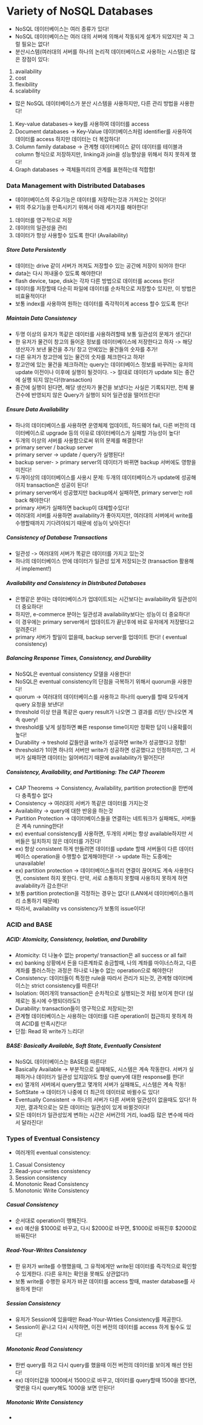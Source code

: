 # Variety of NoSQL Databases  
- NoSQL 데이터베이스는 여러 종류가 있다! 
- NoSQL 데이터베이스는 여러 대의 서버에 의해서 작동되게 설계가 되었지만 꼭 그럴 필요는 없다!
- 분산시스템(여러대의 서버를 하나의 논리적 데이터베이스로 사용하는 시스템)은 많은 장점이 있다: 
1) availability
2) cost
3) flexibility
4) scalability
- 많은 NoSQL 데이터베이스가 분산 시스템을 사용하지만, 다른 관리 방법을 사용한다!
1) Key-value databases-> key를 사용하여 데이터를 access
2) Document databases -> Key-Value 데이터베이스처럼 identifier를 사용하여 데이터를 access 하지만 데이터는 더 복잡하다!
3) Column family database -> 관계형 데이터베이스 같이 데이터를 테이블과 column 형식으로 저장하지만, linking과 join을 성능향상을 위해서 하지 못하게 했다!
4) Graph databases -> 객체들끼리의 관계를 표현하는데 적합함!  
  
### Data Management with Distributed Databases
- 데이터베이스의 주요기능은 데이터를 저장하는것과 가져오는 것이다!
- 위의 주요기능을 만족시키기 위해서 아래 세가지를 해야한다!
1) 데이터를 영구적으로 저장
2) 데이터의 일관성을 관리
3) 데이터가 항상 사용할수 있도록 한다! (Availability)
  
##### Store Data Persistently
- 데이터는 drive 같이 서버가 꺼져도 저장할수 있는 공간에 저장이 되어야 한다!
- data는 다시 꺼내올수 있도록 해야한다!
- flash device, tape, disk는 각자 다른 방법으로 데이터를 access 한다!
- 데이터를 저장할때 다순히 파일에 데이터를 순차적으로 저장할수 있지만, 이 방법은 비효율적이다!
- 보통 index를 사용하여 원하는 데이터를 즉각적이게 access 할수 있도록 한다!
  
##### Maintain Data Consistency
- 두명 이상의 유저가 똑같은 데이터를 사용하려할때 보통 일관성의 문제가 생긴다!
- 한 유저가 물건이 창고의 들어온 정보를 데이터베이스에 저장한다고 하자 -> 해당 생산자가 보낸 물건을 추가/ 창고 안에있는 물건들의 숫자를 추가!
- 다른 유저가 창고안에 있는 물건의 숫자를 체크한다고 하자!
- 창고안에 있는 물건을 체크하려는 query는 데이터베이스 정보를 바꾸려는 유저의 update 이전이나 이후에 실행이 될것이다. -> 절대로 데이터가 update 되는 중간에 실행 되지 않는다!(transaction)
- 중간에 실행이 된다면, 해당 생산자가 물건을 보냈다는 사실은 기록되지만, 전체 물건수에 반영되지 않은 Query가 실행이 되어 일관성을 떨어뜨린다!
  
##### Ensure Data Availability 
- 하나의 데이터베이스를 사용하면 운영체제 업데이트, 하드웨어 fail, 다른 버전의 데이터베이스로 upgrade 등의 이유로 데이터베이스가 실패할 가능성이 높다!
- 두개의 이상의 서버를 사용함으로써 위의 문제를 해결한다! 
- primary server / backup server 
- primary server -> update / query가 실행된다! 
- backup server- > primary server의 데이터가 바뀌면 backup 서버에도 영향을 미친다!
- 두개이상의 데이터베이스를 사용시 문제: 두개의 데이터베이스가 update에 성공해야지 transaction은 성공이 된다!
- primary server에서 성공했지만 backup에서 실패하면, primary server는 roll back 해야한다!
- primary 서버가 실패하면 backup이 대체할수있다!
- 여러대의 서버를 사용하면 availability가 좋아지지만, 여러대의 서버에서 write를 수행할때까지 기다려야되기 때문에 성능이 낮아진다!
  
##### Consistency of Database Transactions
- 일관성 -> 여러대의 서버가 똑같은 데이터를 가지고 있는것
- 하나의 데이터베이스 안에 데이터가 일관성 있게 저장되는것 (transaction 활용해서 implement!)
  
##### Availability and Consistency in Distributed Databases  
- 은행같은 분야는 데이터베이스가 업데이트되는 시간보다는 availability와 일관성이 더 중요하다!
- 하지만, e-commerce 분야는 일관성과 availability보다는 성능이 더 중요하다!
- 이 경우에는 primary server에서 업데이트가 끝난후에 바로 유저에게 저장됐다고 알려준다! 
- primary 서버가 할일이 없을때, backup server를 업데이트 한다! ( eventual consistency)
  
##### Balancing Response Times, Consistency, and Durability  
- NoSQL은 eventual consistency 모델을 사용한다! 
- NoSQL은 eventual consistency의 단점을 극복하기 위해서 quorum을 사용한다! 
- quorum -> 여러대의 데이터베이스를 사용하고 하나의 query를 할때 모두에게 query 요청을 보낸다!
- threshold 이상 만큼 똑같은 query result가 나오면 그 결과를 리턴/ 안나오면 계속 query!
- threshold를 낮게 설정하면 빠른 response time이지만 정확한 답이 나올확률이 높다!
- Durability -> treshold 값들만큼 write가 성공하면 write가 성공했다고 정함!
- threshold가 1이면 하나의 서버만 write가 성공하면 성공했다고 인정하지만, 그 서버가 실패하면 데이터는 잃어버리기 때문에 availability가 떨어진다!
  
##### Consistency, Availability, and Partitioning: The CAP Theorem  
- CAP Theorems -> Consistency, Availability, partition protection을 한번에 다 충족할수 없다
- Consistency -> 여러대의 서버가 똑같은 데이터를 가지는것
- Availability -> query에 대한 반응을 하는것 
- Partition Protection -> 데이터베이스들을 연결하는 네트워크가 실패해도, 서버들은 계속 running한다!
- ex) eventual consistency를 사용하면, 두개의 서버는 항상 available하지만 서버들은 일치하지 않은 데이터를 가진다!
- ex) 항상 consistent 하게 만들려면 데이터를 update 할때 서버들이 다른 데이터베이스 operation을 수행할수 없게해야한다! -> update 하는 도중에는 unavailable!
- ex) partition protection -> 데이터베이스들끼리 연결이 끊어져도 계속 사용한다면, consistent 하지 못한다. 만약, 서로 소통하지 못할때 사용하지 못하게 하면 avalability가 감소한다!
- 보통 partition protection을 걱정하는 경우는 없다! (LAN에서 데이터베이스들끼리 소통하기 때문에)
- 따라서, availability vs consistency가 보통의 issue이다! 

### ACID and BASE  
  
##### ACID: Atomicity, Consistency, Isolation, and Durability  
- Atomicity: 더 나눌수 없는 property/ transaction은 all success or all fail! 
- ex) banking 상황에서 돈을 다른계좌로 송금할때, 나의 계좌를 마이너스하고, 다른 계좌를 플러스하는 과정은 하나로 나눌수 없는 operation으로 해야한다!
- Consistency: 데이터들이 특정한 rule을 따라서 관리가 되는것, 관계형 데이터베이스는 strict consistency를 따른다!
- Isolation: 여러개의 transaction은 순차적으로 실행되는것 처럼 보이게 한다! (실제로는 동시에 수행되더라도!)
- Durability: transaction들이 영구적으로 저장되는것!  
- 관계형 데이터베이스는 사용하는 데이터를 다른 operation이 접근하지 못하게 하여 ACID를 만족시킨다! 
- 단점: Read 와 write가 느리다! 
  
##### BASE: Basically Available, Soft State, Eventually Consistent 
- NoSQL 데이터베이스는 BASE를 따른다!
- Basically Available -> 부분적으로 실패해도, 시스템은 계속 작동한다. 서버가 실패하거나 데이터가 일관성 있지않아도 항상 query에 대한 response를 한다! 
- ex) 열개의 서버에서 query했고 몇개의 서버가 실패해도, 시스템은 계속 작동! 
- SoftState -> 데이터가 나중에 더 최근의 데이터로 바뀔수도 있다!
- Eventually Consistent -> 하나의 서버가 다른 서버와 일관성이 없을때도 있다! 하지만, 결과적으로는 모든 데이터는 일관성이 있게 바뀔것이다!
- 모든 데이터가 일관성있게 변하는 시간은 서버간의 거리, load등 많은 변수에 따라서 달라진다! 
  
### Types of Eventual Consistency  
- 여러개의 eventual consistency:  
1) Casual Consistency 
2) Read-your-writes consistency
3) Session consistency
4) Monotonic Read Consistency 
5) Monotonic Write Consistency 
  
##### Casual Consistency  
- 순서대로 operation이 행해진다. 
- ex) 예산을 $1000로 바꾸고, 다시 $2000로 바꾸면, $1000로 바꿔진후 $2000로 바꿔진다! 
  
##### Read-Your-Writes Consistency  
- 한 유저가 write를 수행했을때, 그 유적에게만 write된 데이터를 즉각적으로 확인할수 있게한다. (다른 유저는 확인을 못해도 상관없다!)  
- 보통 write를 수행한 유저가 바꾼 데이터를 access 할때, master database를 사용하게 한다! 
  
##### Session Consistency  
- 유저가 Session에 있을때만 Read-Your-Wrties Consistency를 제공한다.
- Session이 끝나고 다시 시작하면, 이전 버전의 데이터를 access 하게 될수도 있다!  
  
##### Monotonic Read Consistency  
- 한번 query를 하고 다시 query를 했을때 이전 버전의 데이터를 보이게 해선 안된다! 
- ex) 데이터값을 1000에서 1500으로 바꾸고, 데이터를 query할때 1500을 봤다면, 몇번을 다시 query해도 1000을 보면 안된다!  
  
##### Monotonic Write Consistency  
- 